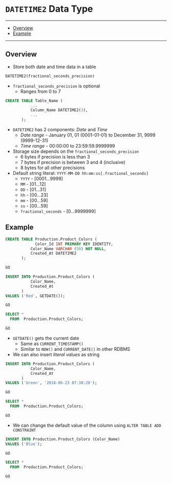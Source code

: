 # `DATETIME2` Data Type

---

- [Overview](#overview)
- [Example](#example)

---

## Overview

- Store both date and time data in a table

```sql
DATETIME2(fractional_seconds_precision)
```

- `fractional_seconds_precision` is optional
  - Ranges from 0 to 7

```sql
CREATE TABLE Table_Name (
           ...
           Column_Name DATETIME2(3),
           ...
       );
```

- `DATETIME2` has 2 components: *Date* and *Time*
  - *Date range* - January 01, 01 (0001-01-01) to December 31, 9999 (9999-12-31)
  - *Time range* - 00:00:00 to 23:59:59.9999999
- Storage size depends on the `fractional_seconds_precision`
  - 6 bytes if precision is less than 3
  - 7 bytes if precision is between 3 and 4 (inclusive)
  - 8 bytes for all other precisions
- Default string literal: `YYYY-MM-DD hh:mm:ss[.fractional_seconds]`
  - `YYYY` - [0001...9999]
  - `MM` - [01...12]
  - `DD` - [01...31]
  - `hh` - [00...23]
  - `mm` - [00...59]
  - `ss` - [00...59]
  - `fractional_seconds` - [0...9999999]

## Example

```sql
CREATE TABLE Production.Product_Colors (
             Color_Id INT PRIMARY KEY IDENTITY,
           Color_Name VARCHAR (50) NOT NULL,
           Created_At DATETIME2
       );

GO

INSERT INTO Production.Product_Colors (
           Color_Name,
           Created_At
       )
VALUES ('Red', GETDATE());

GO

SELECT *
  FROM  Production.Product_Colors;

GO
```

- `GETDATE()` gets the current date
  - Same as `CURRENT_TIMESTAMP()`
  - Similar to `NOW()` and `CURRENT_DATE()` in other RDBMS
- We can also insert *literal values* as string

```sql
INSERT INTO Production.Product_Colors (
           Color_Name,
           Created_At
       )
VALUES ('Green', '2018-06-23 07:30:20');

GO

SELECT *
  FROM  Production.Product_Colors;

GO
```

- We can change the default value of the column using `ALTER TABLE ADD CONSTRAINT`

```sql
INSERT INTO Production.Product_Colors (Color_Name)
VALUES ('Blue');

GO

SELECT *
  FROM  Production.Product_Colors;

GO
```
